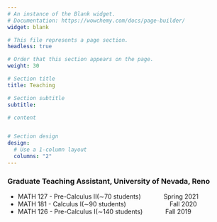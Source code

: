 ```yaml
---
# An instance of the Blank widget.
# Documentation: https://wowchemy.com/docs/page-builder/
widget: blank

# This file represents a page section.
headless: true

# Order that this section appears on the page.
weight: 30

# Section title
title: Teaching

# Section subtitle
subtitle:

# content


# Section design
design:
  # Use a 1-column layout
  columns: "2" 
---
```



### Graduate Teaching Assistant, University of Nevada, Reno
- MATH 127 - Pre-Calculus II(∼70 students) &nbsp; &nbsp; &nbsp; &nbsp; &nbsp; &nbsp; Spring 2021
- MATH 181 - Calculus I(∼90 students) &nbsp; &nbsp; &nbsp; &nbsp; &nbsp; &nbsp; &nbsp; &nbsp; &nbsp; &nbsp; &nbsp; &nbsp; Fall 2020
- MATH 126 - Pre-Calculus I(∼140 students) &nbsp; &nbsp; &nbsp; &nbsp; &nbsp; &nbsp; Fall 2019
